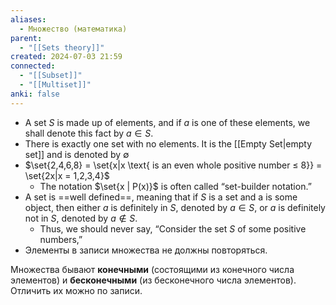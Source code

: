 ```yaml
---
aliases:
  - Множество (математика)
parent:
  - "[[Sets theory]]"
created: 2024-07-03 21:59
connected:
  - "[[Subset]]"
  - "[[Multiset]]"
anki: false
---
```

- A set $S$ is made up of elements, and if $a$ is one of these elements, we shall denote this fact by $a ∈ S$.
- There is exactly one set with no elements. It is the [[Empty Set|empty set]]  and is denoted by $∅$
- $\set{2,4,6,8} = \set{x|x \text{ is an even whole positive number ≤ 8}} = \set{2x|x = 1,2,3,4}$
    - The notation $\set{x | P(x)}$ is often called “set-builder notation.”
- A set is ==well defined==, meaning that if $S$ is a set and a is some object, then either $a$ is definitely in $S$, denoted by $a ∈ S$, or $a$ is definitely not in $S$, denoted by $a \not\in S$. 
    - Thus, we should never say, “Consider the set $S$ of some positive numbers,”
- Элементы в записи множества не должны повторяться.


Множества бывают **конечными** (состоящими из конечного числа элементов) и **бесконечными** (из бесконечного числа элементов). Отличить их можно по записи.





